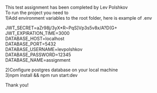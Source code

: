This test assignment has been completed by Lev Polshkov
</br>
To run the project you need to </br>
1)Add environment variables to the root folder, here is example of .env

JWT_SECRET=aZr98j/3yX*R~PqS]Vp3s5v8x/A?D(G+ </br>
JWT_EXPIRATION_TIME=3000 </br>
DATABASE_HOST=localhost </br>
DATABASE_PORT=5432 </br>
DATABASE_USERNAME=levpolshkov </br>
DATABASE_PASSWORD=12345 </br>
DATABASE_NAME=assignment </br>

2)Configure postgres database on your local machine </br>
3)npm install && npm run start:dev </br>

Thank you!